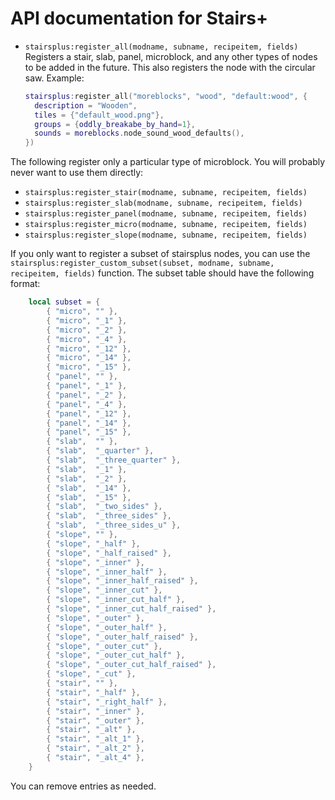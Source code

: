 # API documentation for Stairs+

* `stairsplus:register_all(modname, subname, recipeitem, fields)`
  Registers a stair, slab, panel, microblock, and any other types of
  nodes to be added in the future.
  This also registers the node with the circular saw.
  Example:
  ```lua
  stairsplus:register_all("moreblocks", "wood", "default:wood", {
    description = "Wooden",
    tiles = {"default_wood.png"},
    groups = {oddly_breakabe_by_hand=1},
    sounds = moreblocks.node_sound_wood_defaults(),
  })
  ```

The following register only a particular type of microblock.
You will probably never want to use them directly:

* `stairsplus:register_stair(modname, subname, recipeitem, fields)`
* `stairsplus:register_slab(modname, subname, recipeitem, fields)`
* `stairsplus:register_panel(modname, subname, recipeitem, fields)`
* `stairsplus:register_micro(modname, subname, recipeitem, fields)`
* `stairsplus:register_slope(modname, subname, recipeitem, fields)`

If you only want to register a subset of stairsplus nodes,
you can use the `stairsplus:register_custom_subset(subset, modname, subname, recipeitem, fields)` function.
The subset table should have the following format:

```lua
    local subset = {
    	{ "micro", "" },
    	{ "micro", "_1" },
    	{ "micro", "_2" },
    	{ "micro", "_4" },
    	{ "micro", "_12" },
    	{ "micro", "_14" },
    	{ "micro", "_15" },
    	{ "panel", "" },
    	{ "panel", "_1" },
    	{ "panel", "_2" },
    	{ "panel", "_4" },
    	{ "panel", "_12" },
    	{ "panel", "_14" },
    	{ "panel", "_15" },
    	{ "slab",  "" },
    	{ "slab",  "_quarter" },
    	{ "slab",  "_three_quarter" },
    	{ "slab",  "_1" },
    	{ "slab",  "_2" },
    	{ "slab",  "_14" },
    	{ "slab",  "_15" },
    	{ "slab",  "_two_sides" },
    	{ "slab",  "_three_sides" },
    	{ "slab",  "_three_sides_u" },
    	{ "slope", "" },
    	{ "slope", "_half" },
    	{ "slope", "_half_raised" },
    	{ "slope", "_inner" },
    	{ "slope", "_inner_half" },
    	{ "slope", "_inner_half_raised" },
    	{ "slope", "_inner_cut" },
    	{ "slope", "_inner_cut_half" },
    	{ "slope", "_inner_cut_half_raised" },
    	{ "slope", "_outer" },
    	{ "slope", "_outer_half" },
    	{ "slope", "_outer_half_raised" },
    	{ "slope", "_outer_cut" },
    	{ "slope", "_outer_cut_half" },
    	{ "slope", "_outer_cut_half_raised" },
    	{ "slope", "_cut" },
    	{ "stair", "" },
    	{ "stair", "_half" },
    	{ "stair", "_right_half" },
    	{ "stair", "_inner" },
    	{ "stair", "_outer" },
    	{ "stair", "_alt" },
    	{ "stair", "_alt_1" },
    	{ "stair", "_alt_2" },
    	{ "stair", "_alt_4" },
    }
```

You can remove entries as needed.
